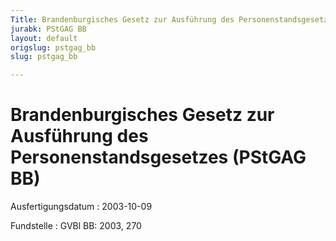 ```yaml
---
Title: Brandenburgisches Gesetz zur Ausführung des Personenstandsgesetzes
jurabk: PStGAG BB
layout: default
origslug: pstgag_bb
slug: pstgag_bb

---
```


# Brandenburgisches Gesetz zur Ausführung des Personenstandsgesetzes (PStGAG BB)

Ausfertigungsdatum
:   2003-10-09

Fundstelle
:   GVBl BB: 2003, 270

